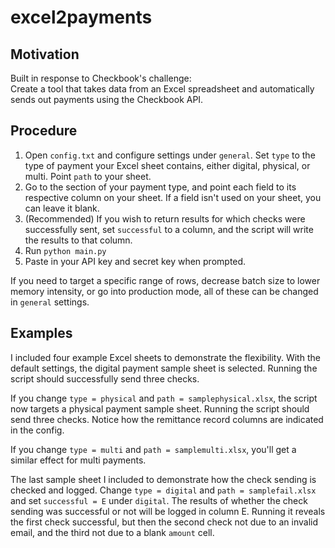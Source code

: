 # excel2payments
## Motivation
Built in response to Checkbook's challenge:  
Create a tool that takes data from an Excel spreadsheet and automatically sends out payments using the Checkbook API.

## Procedure
1. Open `config.txt` and configure settings under `general`.
Set `type` to the type of payment your Excel sheet contains, either digital, physical, or multi.
Point `path` to your sheet.
2. Go to the section of your payment type, and point each field to its respective column on your sheet.
If a field isn't used on your sheet, you can leave it blank.
3. (Recommended) If you wish to return results for which checks were successfully sent, set `successful` to a column, and the script will write the results to that column.
4. Run `python main.py`
5. Paste in your API key and secret key when prompted.

If you need to target a specific range of rows, decrease batch size to lower memory intensity, or go into production mode, all of these can be changed in `general` settings.

## Examples
I included four example Excel sheets to demonstrate the flexibility.
With the default settings, the digital payment sample sheet is selected.
Running the script should successfully send three checks.

If you change `type = physical` and `path = samplephysical.xlsx`, the script now targets a physical payment sample sheet.
Running the script should send three checks.
Notice how the remittance record columns are indicated in the config.

If you change `type = multi` and `path = samplemulti.xlsx`, you'll get a similar effect for multi payments.

The last sample sheet I included to demonstrate how the check sending is checked and logged.
Change `type = digital` and `path = samplefail.xlsx` and set `successful = E` under `digital`.
The results of whether the check sending was successful or not will be logged in column E.
Running it reveals the first check successful, but then the second check not due to an invalid email, and the third not due to a blank `amount` cell.

